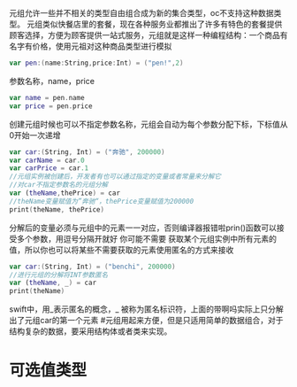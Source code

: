 元组允许一些并不相关的类型自由组合成为新的集合类型，oc不支持这种数据类型。
元组类似快餐店里的套餐，现在各种服务业都推出了许多有特色的套餐提供顾客选择，方便为顾客提供一站式服务，元组就是这样一种编程结构：一个商品有名字有价格，使用元祖对这种商品类型进行模拟
```swift
var pen:(name:String,price:Int) = ("pen!",2)
```
参数名称，name，price
```swift
var name = pen.name
var price = pen.price
```
创建元组时候也可以不指定参数名称，元组会自动为每个参数分配下标，下标值从0开始一次递增
```swift
var car:(String, Int) = ("奔驰", 200000)
var carName = car.0
var carPrice = car.1
//元组实例被创建后，开发者有也可以通过指定的变量或者常量来分解它
//对car不指定参数名的元组分解
var (theName,thePrice) = car
//theName变量赋值为”奔驰“，thePrice变量赋值为200000
print(theName, thePrice)
```
分解后的变量必须与元组中的元素一一对应，否则编译器报错啦prin()函数可以接受多个参数，用逗号分隔开就好
你可能不需要 获取某个元组实例中所有元素的值，所以你也可以将某些不需要获取的元素使用匿名的方式来接收
```swift
var car:(String, Int) = ("benchi", 200000)
//进行元组的分解将INT参数匿名
var (theName, _) = car
print(theName)
```
swift中，用_表示匿名的概念，_ 被称为匿名标识符，上面的带啊吗实际上只分解出了元组car的第一个元素
#元组用起来方便，但是只适用简单的数据组合，对于结构复杂的数据，要采用结构体或者类来实现。
# 可选值类型

